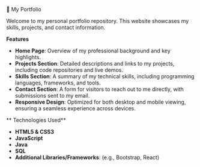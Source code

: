 🌟 My Portfolio

Welcome to my personal portfolio repository. This website showcases my skills, projects, and contact information.

**Features**
- **Home Page**: Overview of my professional background and key highlights.
- **Projects Section**: Detailed descriptions and links to my projects, including code repositories and live demos.
- **Skills Section**: A summary of my technical skills, including programming languages, frameworks, and tools.
- **Contact Section**: A form for visitors to reach out to me directly, with submissions sent to my email.
- **Responsive Design**: Optimized for both desktop and mobile viewing, ensuring a seamless experience across devices.

** Technologies Used**
- **HTML5 & CSS3**
- **JavaScript**
- **Java**
- **SQL**
- **Additional Libraries/Frameworks**: (e.g., Bootstrap, React)
